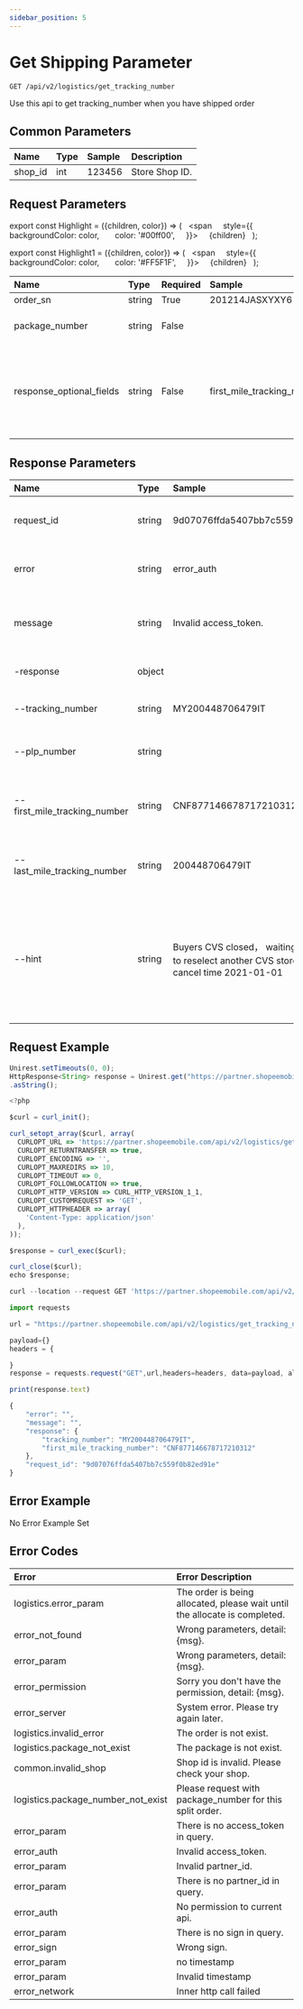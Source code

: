```yaml
---
sidebar_position: 5
---
```


# Get Shipping Parameter

```
GET /api/v2/logistics/get_tracking_number
```
Use this api to get tracking_number when you have shipped order

## Common Parameters

| Name    | Type | Sample | Description    |
| :------ | :--- | :----- | :------------- |
| shop_id | int  | 123456 | Store Shop ID. |

## Request Parameters

export const Highlight = ({children, color}) => (
  <span
    style={{
      backgroundColor: color,
      color: '#00ff00',
    }}>
    {children}
  </span>
);

export const Highlight1 = ({children, color}) => (
  <span
    style={{
      backgroundColor: color,
      color: '#FF5F1F',
    }}>
    {children}
  </span>
);

| Name | Type | Required | Sample | Description |
| :--- | :--- | :--- | :--- | :--- |
| order_sn | string | <Highlight>True</Highlight> | 201214JASXYXY6 | Shopee's unique identifier for an order. |
| package_number | string | <Highlight1>False</Highlight1> |  | Shopee's unique identifier for the package under an order. You should't fill the field with empty string when there isn't a package number. |
| response_optional_fields | string | <Highlight1>False</Highlight1> | first_mile_tracking_number | Indicate response fields you want to get. Please select from the below response parameters. If you input an object field, all the params under it will be included automatically in the response. If there are multiple response fields you want to get, you need to use English comma to connect them. Available values: plp_number, first_mile_tracking_number,last_mile_tracking_number |

## Response Parameters

| Name | Type | Sample | Description |
| :--- | :--- | :--- | :--- |
| request_id | string | 9d07076ffda5407bb7c559f0b82ed91e | The identifier for an API request for error tracking. |
| error | string | error_auth | Indicate error type if hit error. Empty if no error happened. |
| message | string | Invalid access_token. | Indicate error details if hit error. Empty if no error happened. |
| -response | object |  | Detail informations you are quesrying |
| --tracking_number | string | MY200448706479IT | The tracking number of this order. |
| --plp_number | string |  | The unique identifier for package of BR correios. |
| --first_mile_tracking_number | string | CNF877146678717210312 | The first mile tracking number of the order. Only for Cross Border Seller |
| --last_mile_tracking_number | string | 200448706479IT | The last mile tracking number of the order. Only for Cross Border BR seller. |
| --hint | string | Buyers CVS closed， waiting for buyer to reselect another CVS stores，auto cancel time 2021-01-01 | Indicate hint information if cannot get some fields under special scenarios. For example, cannot get tracking_number when cvs store is closed. |

## Request Example
```js title="Java"
Unirest.setTimeouts(0, 0);
HttpResponse<String> response = Unirest.get("https://partner.shopeemobile.com/api/v2/logistics/get_tracking_number?partner_id=partner_id&order_sn=201214JASXYXY6&access_token=access_token&timestamp=timestamp&sign=sign&response_optional_fields=first_mile_tracking_number&shop_id=shop_id&package_number=-")
.asString();
```

```js title="PHP"
<?php

$curl = curl_init();

curl_setopt_array($curl, array(
  CURLOPT_URL => 'https://partner.shopeemobile.com/api/v2/logistics/get_tracking_number?access_token=access_token&order_sn=201214JASXYXY6&package_number=-&partner_id=partner_id&response_optional_fields=first_mile_tracking_number&shop_id=shop_id&sign=sign&timestamp=timestamp',
  CURLOPT_RETURNTRANSFER => true,
  CURLOPT_ENCODING => '',
  CURLOPT_MAXREDIRS => 10,
  CURLOPT_TIMEOUT => 0,
  CURLOPT_FOLLOWLOCATION => true,
  CURLOPT_HTTP_VERSION => CURL_HTTP_VERSION_1_1,
  CURLOPT_CUSTOMREQUEST => 'GET',
  CURLOPT_HTTPHEADER => array(
    'Content-Type: application/json'
  ),
));

$response = curl_exec($curl);

curl_close($curl);
echo $response;
```

```js title="cURL"
curl --location --request GET 'https://partner.shopeemobile.com/api/v2/logistics/get_tracking_number?package_number=-&partner_id=partner_id&order_sn=201214JASXYXY6&access_token=access_token&timestamp=timestamp&sign=sign&response_optional_fields=first_mile_tracking_number&shop_id=shop_id' 
```

```js title="Python"
import requests

url = "https://partner.shopeemobile.com/api/v2/logistics/get_tracking_number?access_token=access_token&order_sn=201214JASXYXY6&package_number=-&partner_id=partner_id&response_optional_fields=first_mile_tracking_number&shop_id=shop_id&sign=sign&timestamp=timestamp"

payload={}
headers = {

}
response = requests.request("GET",url,headers=headers, data=payload, allow_redirects=False)

print(response.text)
```

```js title="JSON"
{
    "error": "",
    "message": "",
    "response": {
        "tracking_number": "MY200448706479IT",
        "first_mile_tracking_number": "CNF877146678717210312"
    },
    "request_id": "9d07076ffda5407bb7c559f0b82ed91e"
}
```

## Error Example
No Error Example Set

## Error Codes

| Error | Error Description |
| :--- | :--- |
| logistics.error_param | The order is being allocated, please wait until the allocate is completed. |
| error_not_found | Wrong parameters, detail: {msg}. |
| error_param | Wrong parameters, detail: {msg}. |
| error_permission | Sorry you don't have the permission, detail: {msg}. |
| error_server | System error. Please try again later. |
| logistics.invalid_error | The order is not exist. |
| logistics.package_not_exist | The package is not exist. |
| common.invalid_shop | Shop id is invalid. Please check your shop. |
| logistics.package_number_not_exist | Please request with package_number for this split order. |
| error_param | There is no access_token in query. |
| error_auth | Invalid access_token. |
| error_param | Invalid partner_id. |
| error_param | There is no partner_id in query. |
| error_auth | No permission to current api. |
| error_param | There is no sign in query. |
| error_sign | Wrong sign. |
| error_param | no timestamp |
| error_param | Invalid timestamp |
| error_network | Inner http call failed |
